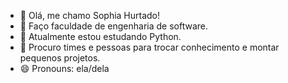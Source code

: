 - 👋 Olá, me chamo Sophia Hurtado!
- 👀 Faço faculdade de engenharia de software.
- 🌱 Atualmente estou estudando Python.
- 💞️ Procuro times e pessoas para trocar conhecimento e montar pequenos projetos.
- 😄 Pronouns: ela/dela


